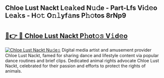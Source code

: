 ## Chloe Lust Nackt L𝚎a𝚔ed N𝚞𝚍e - Part-Lfs Vi𝚍𝚎o L𝚎a𝚔s - H𝚘𝚝 O𝚗𝚕yf𝚊ns P𝚑𝚘tos 8rNp9

# <h2><a href="http://kf76gl.oniu.top/?m=Chloe+Lust+Nackt">🔗👉 🔴 Chloe Lust Nackt P𝚑ot𝚘𝚜 V𝚒d𝚎o</a></h2>

[![Chloe Lust Nackt Nu𝚍e𝚜](https://i.imgur.com/0qMVB7G.gif)](http://kf76gl.oniu.top/?m=Chloe+Lust+Nackt)
Digital media artist and amusement provider Chloe Lust Nackt, famed for sharing dance and lifestyle content via popular dance routines and brief clips. Dedicated animal rights advocate Chloe Lust Nackt, celebrated for their passion and efforts to protect the rights of animals.  
